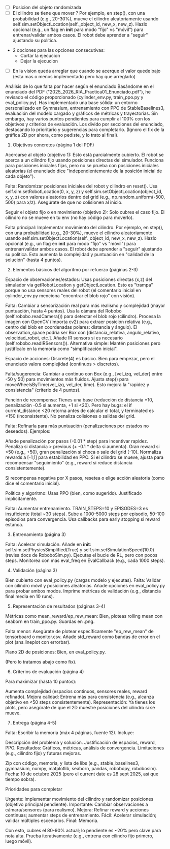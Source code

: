 - [ ] Posicion del objeto randomizada
- [ ] El cilindro se tiene que mover ?
    Por ejemplo, en step(), con una probabilidad (e.g., 20-30%), mueve el cilindro aleatoriamente usando self.sim.setObjectLocation(self._object_id, new_x, new_z). Hazlo opcional (e.g., un flag en __init__ para modo "fijo" vs "móvil") para entrenar/validar ambos casos. El robot debe aprender a "seguir" ajustando su política.

- 2 opciones para las opciones consecutivas:
    - Cortar la ejecucion
    - Dejar la ejecucion
- [ ] En la vision queda arreglar que cuando se acerque el valor quede bajo (esta mas o menos implementado pero hay que arreglarlo)



Análisis de lo que falta por hacer según el enunciado
Basándome en el enunciado del PDF ("2025_2026_RIA_Practica01_Enunciado.pdf"), he revisado el código proporcionado (cylinder_env.py, train_ppo.py y eval_policy.py). Has implementado una base sólida: un entorno personalizado en Gymnasium, entrenamiento con PPO de StableBaselines3, evaluación del modelo cargado y gráficos de métricas y trayectorias. Sin embargo, hay varios puntos pendientes para cumplir al 100% con los objetivos y criterios de evaluación. Los divido por secciones del enunciado, destacando lo prioritario y sugerencias para completarlo. (Ignoro el fix de la gráfica 2D por ahora, como pediste, y lo trato al final).
1. Objetivos concretos (página 1 del PDF)

Acercarse al objeto (objetivo 1): Esto está parcialmente cubierto. El robot se acerca a un cilindro fijo usando posiciones directas del simulador. Funciona para posiciones iniciales fijas, pero no se prueba con posiciones iniciales aleatorias (el enunciado dice "independientemente de la posición inicial de cada objeto").

Falta: Randomizar posiciones iniciales del robot y cilindro en reset(). Usa self.sim.setRobotLocation(0, x, y, z) y self.sim.setObjectLocation(object_id, x, y, z) con valores aleatorios dentro del grid (e.g., np.random.uniform(-500, 500) para x/z). Asegúrate de que no colisionen al inicio.


Seguir el objeto fijo o en movimiento (objetivo 2): Solo cubres el caso fijo. El cilindro no se mueve en tu env (no hay código para moverlo).

Falta principal: Implementar movimiento del cilindro. Por ejemplo, en step(), con una probabilidad (e.g., 20-30%), mueve el cilindro aleatoriamente usando self.sim.setObjectLocation(self._object_id, new_x, new_z). Hazlo opcional (e.g., un flag en __init__ para modo "fijo" vs "móvil") para entrenar/validar ambos casos. El robot debe aprender a "seguir" ajustando su política.
Esto aumenta la complejidad y puntuación en "calidad de la solución" (hasta 4 puntos).



2. Elementos básicos del algoritmo por refuerzo (páginas 2-3)

Espacio de observaciones/estados: Usas posiciones directas (x,z) del simulador via getRobotLocation y getObjectLocation. Esto es "trampa" porque no usa sensores reales del robot (el comentario inicial en cylinder_env.py menciona "encontrar el blob rojo" con visión).

Falta: Cambiar a sensorización real para más realismo y complejidad (mayor puntuación, hasta 4 puntos). Usa la cámara del Robobo (self.robobo.readCamera()) para detectar el blob rojo (cilindro). Procesa la imagen con OpenCV (importa cv2) para extraer posición relativa (e.g., centro del blob en coordenadas polares: distancia y ángulo). El observation_space podría ser Box con [distancia_relativa, angulo_relativo, velocidad_robot, etc.]. Añade IR sensors si es necesario (self.robobo.readIRSensors()).
Alternativa simple: Mantén posiciones pero justifícalo en la memoria como "simplificación inicial".


Espacio de acciones: Discrete(4) es básico. Bien para empezar, pero el enunciado valora complejidad (continuos > discretos).

Falta/sugerencia: Cambiar a continuo con Box (e.g., [vel_izq, vel_der] entre -50 y 50) para movimientos más fluidos. Ajusta step() para moveWheelsByTime(vel_izq, vel_der, time). Esto mejora la "rapidez y consistencia" (criterio de 4 puntos).


Función de recompensa: Tienes una base (reducción de distancia *10, penalización -0.5 si aumenta, +1 si <20). Pero hay bugs: el if current_distance <20 retorna antes de calcular el total, y terminated es <150 (inconsistente). No penaliza colisiones o salidas del grid.

Falta: Refinarla para más puntuación (penalizaciones por estados no deseados). Ejemplos:

Añade penalización por pasos (-0.01 * step) para incentivar rapidez.
Penaliza si distancia > previous (+ -0.1 * delta si aumenta).
Gran reward si <50 (e.g., +50), gran penalización si choca o sale del grid (-10).
Normaliza rewards a [-1,1] para estabilidad en PPO.
Si el cilindro se mueve, ajusta para recompensar "seguimiento" (e.g., reward si reduce distancia consistentemente).


Si recompensa negativa por X pasos, resetea o elige acción aleatoria (como dice el comentario inicial).


Política y algoritmo: Usas PPO (bien, como sugerido). Justificado implícitamente.

Falta: Aumentar entrenamiento. TRAIN_STEPS=10 y EPISODES=3 es insuficiente (total ~30 steps). Sube a 1000-5000 steps por episodio, 50-100 episodios para convergencia. Usa callbacks para early stopping si reward estanca.



3. Entrenamiento (página 3)

Falta: Acelerar simulación. Añade en __init__: self.sim.setPhysicsSimplified(True) y self.sim.setSimulationSpeed(10.0) (revisa docs de RoboboSim.py).
Ejecutas el bucle de RL, pero con pocos steps. Monitorea con más eval_freq en EvalCallback (e.g., cada 1000 steps).

4. Validación (página 3)

Bien cubierto con eval_policy.py (cargas modelo y ejecutas).
Falta: Validar con cilindro móvil y posiciones aleatorias. Añade opciones en eval_policy.py para probar ambos modos. Imprime métricas de validación (e.g., distancia final media en 10 runs).

5. Representación de resultados (páginas 3-4)

Métricas como mean_reward/ep_rew_mean: Bien, ploteas rolling mean con seaborn en train_ppo.py. Guardas en .png.

Falta menor: Asegúrate de plotear específicamente "ep_rew_mean" de tensorboard o monitor.csv. Añade std_reward como bandas de error en el plot (sns.lineplot con errorbar).


Plano 2D de posiciones: Bien, en eval_policy.py.

(Pero lo tratamos abajo como fix).



6. Criterios de evaluación (página 4)

Para maximizar (hasta 10 puntos):

Aumenta complejidad (espacios continuos, sensores reales, reward refinado).
Mejora calidad: Entrena más para consistencia (e.g., alcanza objetivo en <50 steps consistentemente).
Representación: Ya tienes los plots, pero asegúrate de que el 2D muestre posiciones del cilindro si se mueve.



7. Entrega (página 4-5)

Falta: Escribir la memoria (máx 4 páginas, fuente 12). Incluye:

Descripción del problema y solución.
Justificación de espacios, reward, PPO.
Resultados: Gráficos, métricas, análisis de convergencia.
Limitaciones (e.g., cilindro fijo) y futuras mejoras.


Zip con código, memoria, y lista de libs (e.g., stable_baselines3, gymnasium, numpy, matplotlib, seaborn, pandas, robobopy, robobosim).
Fecha: 10 de octubre 2025 (pero el current date es 28 sept 2025, así que tiempo sobra).

Prioridades para completar

Urgente: Implementar movimiento del cilindro y randomizar posiciones (objetivo principal pendiente).
Importante: Cambiar observaciones a cámara/sensores (para realismo).
Mejora: Refinar reward y acciones continuas; aumentar steps de entrenamiento.
Fácil: Acelerar simulación; validar múltiples escenarios.
Final: Memoria.

Con esto, cubres el 80-90% actual; lo pendiente es ~20% pero clave para nota alta. Prueba iterativamente (e.g., entrena con cilindro fijo primero, luego móvil).
